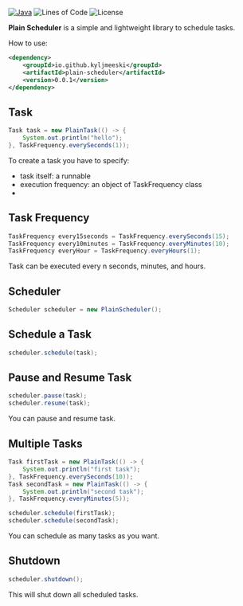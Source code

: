 [![Java](https://img.shields.io/badge/Java-8%2B-orange)](https://www.oracle.com/java/)
![Lines of Code](https://img.shields.io/badge/lines_of_code-1151-green)
![License](https://img.shields.io/badge/license-MIT-blue)

**Plain Scheduler** is a simple and lightweight library to schedule tasks.

How to use:
```xml
<dependency>
    <groupId>io.github.kyljmeeski</groupId>
    <artifactId>plain-scheduler</artifactId>
    <version>0.0.1</version>
</dependency>
```

## Task
```java
Task task = new PlainTask(() -> {
    System.out.println("hello");
}, TaskFrequency.everySeconds(1));
```

To create a task you have to specify:
- task itself: a runnable
- execution frequency: an object of TaskFrequency class
- 
## Task Frequency
```java
TaskFrequency every15seconds = TaskFrequency.everySeconds(15);
TaskFrequency every10minutes = TaskFrequency.everyMinutes(10);
TaskFrequency everyHour = TaskFrequency.everyHours(1);
```

Task can be executed every n seconds, minutes, and hours.

## Scheduler
```java
Scheduler scheduler = new PlainScheduler();
```

## Schedule a Task
```java
scheduler.schedule(task);
```

## Pause and Resume Task
```java
scheduler.pause(task);
scheduler.resume(task);
```

You can pause and resume task.

## Multiple Tasks
```java
Task firstTask = new PlainTask(() -> {
    System.out.println("first task");
}, TaskFrequency.everySeconds(10));
Task secondTask = new PlainTask(() -> {
    System.out.println("second task");
}, TaskFrequency.everyMinutes(5));

scheduler.schedule(firstTask);
scheduler.schedule(secondTask);
```

You can schedule as many tasks as you want.

## Shutdown
```java
scheduler.shutdown();
```

This will shut down all scheduled tasks.